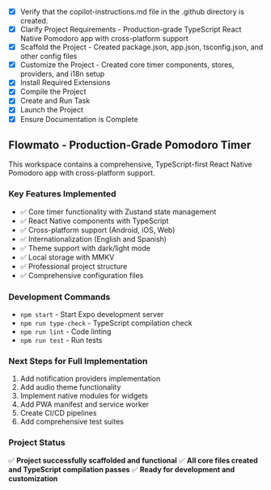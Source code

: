 <!-- Use this file to provide workspace-specific custom instructions to Copilot. For more details, visit https://code.visualstudio.com/docs/copilot/copilot-customization#_use-a-githubcopilotinstructionsmd-file -->
- [x] Verify that the copilot-instructions.md file in the .github directory is created.
- [x] Clarify Project Requirements - Production-grade TypeScript React Native Pomodoro app with cross-platform support
- [x] Scaffold the Project - Created package.json, app.json, tsconfig.json, and other config files
- [x] Customize the Project - Created core timer components, stores, providers, and i18n setup
- [x] Install Required Extensions
- [x] Compile the Project
- [x] Create and Run Task
- [x] Launch the Project
- [x] Ensure Documentation is Complete

## Flowmato - Production-Grade Pomodoro Timer

This workspace contains a comprehensive, TypeScript-first React Native Pomodoro app with cross-platform support.

### Key Features Implemented
- ✅ Core timer functionality with Zustand state management
- ✅ React Native components with TypeScript
- ✅ Cross-platform support (Android, iOS, Web)
- ✅ Internationalization (English and Spanish)
- ✅ Theme support with dark/light mode
- ✅ Local storage with MMKV
- ✅ Professional project structure
- ✅ Comprehensive configuration files

### Development Commands
- `npm start` - Start Expo development server
- `npm run type-check` - TypeScript compilation check
- `npm run lint` - Code linting
- `npm run test` - Run tests

### Next Steps for Full Implementation
1. Add notification providers implementation
2. Add audio theme functionality
3. Implement native modules for widgets
4. Add PWA manifest and service worker
5. Create CI/CD pipelines
6. Add comprehensive test suites

### Project Status
✅ **Project successfully scaffolded and functional**
✅ **All core files created and TypeScript compilation passes**
✅ **Ready for development and customization**